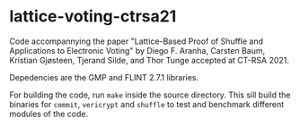 # lattice-voting-ctrsa21

Code accompannying the paper "Lattice-Based Proof of Shuffle and Applications to Electronic Voting" by Diego F. Aranha, Carsten Baum, Kristian Gjøsteen,
Tjerand Silde, and Thor Tunge accepted at CT-RSA 2021.

Depedencies are the GMP and FLINT 2.7.1 libraries.

For building the code, run `make` inside the source directory. This sill build the binaries for `commit`, `vericrypt` and `shuffle` to test and benchmark different modules of the code.
